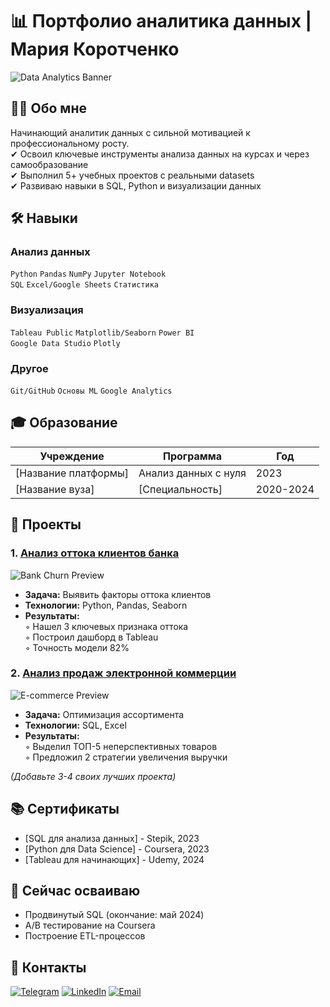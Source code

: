 # 📊 Портфолио аналитика данных | Мария Коротченко

![Data Analytics Banner](https://via.placeholder.com/1200x400/3F72AF/FFFFFF?text=Data+Analytics+Portfolio)

## 👨‍🎓 Обо мне
Начинающий аналитик данных с сильной мотивацией к профессиональному росту.  
✔ Освоил ключевые инструменты анализа данных на курсах и через самообразование  
✔ Выполнил 5+ учебных проектов с реальными datasets  
✔ Развиваю навыки в SQL, Python и визуализации данных  

## 🛠 Навыки
### **Анализ данных**
`Python` `Pandas` `NumPy` `Jupyter Notebook`  
`SQL` `Excel/Google Sheets` `Статистика`

### **Визуализация**
`Tableau Public` `Matplotlib/Seaborn` `Power BI`  
`Google Data Studio` `Plotly`

### **Другое**
`Git/GitHub` `Основы ML` `Google Analytics`

## 🎓 Образование
| Учреждение | Программа | Год |
|------------|-----------|-----|
| [Название платформы] | Анализ данных с нуля | 2023 |
| [Название вуза] | [Специальность] | 2020-2024 |

## 💼 Проекты

### 1. [Анализ оттока клиентов банка](ссылка_на_проект)
![Bank Churn Preview](https://via.placeholder.com/600x300/252B48/FFFFFF?text=Bank+Churn+Analysis)
- **Задача:** Выявить факторы оттока клиентов
- **Технологии:** Python, Pandas, Seaborn
- **Результаты:**  
  ◦ Нашел 3 ключевых признака оттока  
  ◦ Построил дашборд в Tableau  
  ◦ Точность модели 82%

### 2. [Анализ продаж электронной коммерции](ссылка_на_проект)
![E-commerce Preview](https://via.placeholder.com/600x300/2D4263/FFFFFF?text=E-commerce+Sales)
- **Задача:** Оптимизация ассортимента
- **Технологии:** SQL, Excel
- **Результаты:**  
  ◦ Выделил ТОП-5 неперспективных товаров  
  ◦ Предложил 2 стратегии увеличения выручки

*(Добавьте 3-4 своих лучших проекта)*

## 📚 Сертификаты
- [SQL для анализа данных] - Stepik, 2023
- [Python для Data Science] - Coursera, 2023
- [Tableau для начинающих] - Udemy, 2024

## 🚀 Сейчас осваиваю
- Продвинутый SQL (окончание: май 2024)
- A/B тестирование на Coursera
- Построение ETL-процессов

## 📩 Контакты
[![Telegram](https://img.shields.io/badge/Telegram-26A5E4?logo=telegram&logoColor=white)](https://t.me/ваш_ник)
[![LinkedIn](https://img.shields.io/badge/LinkedIn-0A66C2?logo=linkedin&logoColor=white)](https://linkedin.com/in/ваш_профиль)
[![Email](https://img.shields.io/badge/Email-EA4335?logo=gmail&logoColor=white)](mailto:ваша@почта.com)
